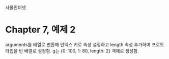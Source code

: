 
사물인터넷

Chapter 7, 예제 2
================================

arguments를 배열로 변환해 인덱스 키로 속성 설정하고 length 속성 추가하며 프로토타입을 빈 배열로 설정함.
g는 {0: 100, 1: 80, length: 2} 객체로 생성함.